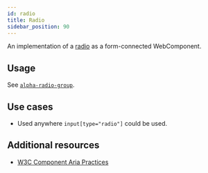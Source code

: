 ```yaml
---
id: radio
title: Radio
sidebar_position: 90
---
```


An implementation of a [radio](https://developer.mozilla.org/en-US/docs/Web/HTML/Element/input/radio) as a form-connected WebComponent.

## Usage

See [`alpha-radio-group`](/creating-applications/defining-your-application/user-interface/web-ui-reference/components/form/radio-group/).

## Use cases

* Used anywhere `input[type="radio"]` could be used.

## Additional resources

- [W3C Component Aria Practices](https://www.w3.org/TR/wai-aria/#radio)

